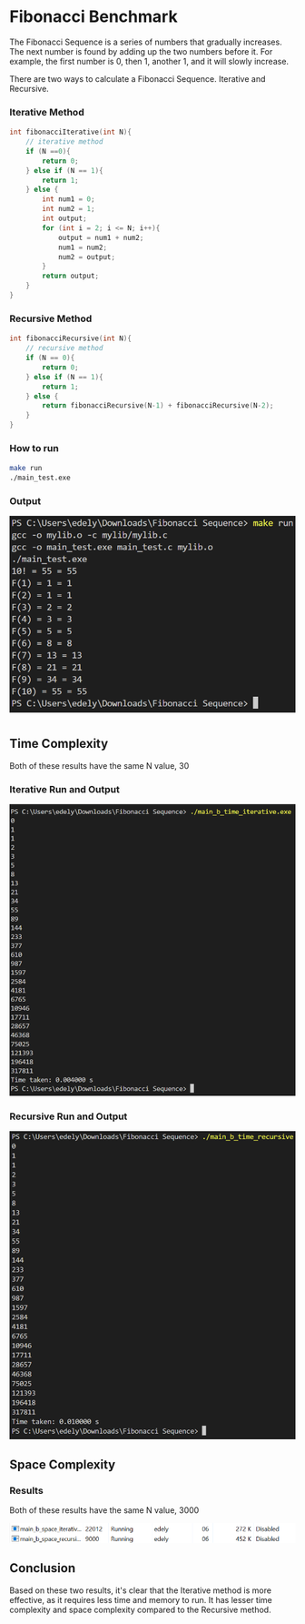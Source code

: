 # Fibonacci Benchmark

The Fibonacci Sequence is a series of numbers that gradually increases. The next number is found by adding up the two numbers before it. For example, the first number is 0, then 1, another 1, and it will slowly increase.

There are two ways to calculate a Fibonacci Sequence. Iterative and Recursive.

### Iterative Method
```c
int fibonacciIterative(int N){
    // iterative method
    if (N ==0){
        return 0;
    } else if (N == 1){
        return 1;
    } else {
        int num1 = 0;
        int num2 = 1;
        int output;
        for (int i = 2; i <= N; i++){
            output = num1 + num2;
            num1 = num2;
            num2 = output;
        }
        return output;
    }
}
```

### Recursive Method
```c
int fibonacciRecursive(int N){
    // recursive method
    if (N == 0){
        return 0;
    } else if (N == 1){
        return 1;
    } else {
        return fibonacciRecursive(N-1) + fibonacciRecursive(N-2);
    }
}
```

### How to run
```sh
make run
./main_test.exe
```

### Output
![Run](https://github.com/edeliciouso/fibonacci-benchmark/blob/main/images/Run%20Results.png)

#

## Time Complexity

Both of these results have the same N value, 30

### Iterative Run and Output
![Iterative Time](https://github.com/edeliciouso/fibonacci-benchmark/blob/main/images/Time%20Taken%20Iterative.png)

### Recursive Run and Output
![Recursive Time](https://github.com/edeliciouso/fibonacci-benchmark/blob/main/images/Time%20Taken%20Recursive.png)

## Space Complexity

### Results

Both of these results have the same N value, 3000

![space complexity](https://github.com/edeliciouso/fibonacci-benchmark/blob/main/images/Memory%20Taken.png)

## Conclusion

Based on these two results, it's clear that the Iterative method is more effective, as it requires less time and memory to run. It has lesser time complexity and space complexity compared to the Recursive method.
